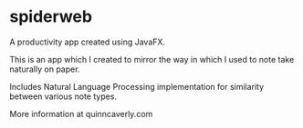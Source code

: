 # spiderweb
A productivity app created using JavaFX. 

This is an app which I created to mirror the way in which I used to note take naturally on paper.

Includes Natural Language Processing implementation for similarity between various note types. 

More information at quinncaverly.com

